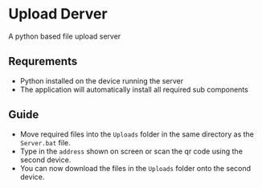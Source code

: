 # Upload Derver
A python based file upload server

## Requrements
- Python installed on the device running the server
- The application will automatically install all required sub components

## Guide
- Move required files into the `Uploads` folder in the same directory as the `Server.bat` file.
- Type in the `address` shown on screen or scan the qr code using the second device.
- You can now download the files in the `Uploads` folder onto the second device.